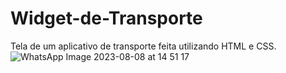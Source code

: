# Widget-de-Transporte

Tela de um aplicativo de transporte feita utilizando HTML e CSS.
![WhatsApp Image 2023-08-08 at 14 51 17](https://github.com/jaqueline-medeiros/Widget-de-Transporte/assets/109175608/1f9cd7fd-e159-47fb-ad53-0693b1b869c7)
